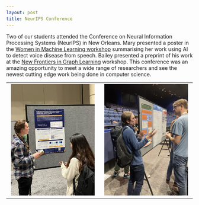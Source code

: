 ```yaml
---
layout: post
title: NeurIPS Conference
---
```


Two of our students attended the Conference on Neural Information Processing Systems (NeurIPS) in New Orleans. Mary presented a poster in the [Women in Machine Learning workshop](https://wimlworkshop.org/2022-wiml-workshop/) summarising her work using AI to detect voice disease from speech. Bailey presented a preprint of his work at the [New Frontiers in Graph Learning](https://glfrontiers.github.io/) workshop. This conference was an amazing opportunity to meet a wide range of researchers and see the newest cutting edge work being done in computer science.


<table>
  <tr>
    <th><img  src="/images/WiML1.jpg" style="max-width: 95%;"></th>
    <th><img  src="/images/NeurIPS1.png" style="max-width: 95%;"></th>
  </tr>
</table>
